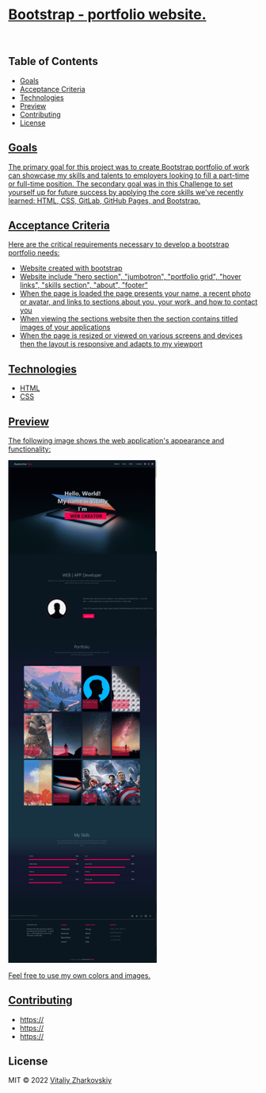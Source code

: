 
<h1><a href="https://vitaliyzhark.github.io/Bootstrap-Portfolio/"> Bootstrap - portfolio website.</a></h1>
<br>
<h2>Table of Contents</h2>

<ul>
  <li><a href="#Goals">Goals</li>
  <li><a href="#Acceptance Criteria">Acceptance Criteria</li>
  <li><a href="#Technologies">Technologies</li>
  <li><a href="#Preview">Preview</li>
  <li><a href="#Contributing">Contributing</li>
  <li><a href="#License">License</li>
</ul>

<h2 id="Goals">Goals</h2>
<p>The primary goal for this project was to create Bootstrap portfolio of work can showcase my skills and talents to employers looking to fill a part-time or full-time position. The secondary goal was in this Challenge to set yourself up for future success by applying the core skills we've recently learned: HTML, CSS, GitLab, GitHub Pages, and Bootstrap.</p>

<h2 id="Acceptance Criteria">Acceptance Criteria</h2>
<text>Here are the critical requirements necessary to develop a bootstrap portfolio needs:</text>
<ul>
  <li>Website created with bootstrap</li>
  <li>Website include "hero section", "jumbotron", "portfolio grid", "hover links", "skills section", "about", "footer"</li>
  <li>When the page is loaded the page presents your name, a recent photo or avatar, and links to sections about you, your work, and how to contact you</li>
  <li>When viewing the sections website then the section contains titled images of your applications</li>
  <li>When the page is resized or viewed on various screens and devices then the layout is responsive and adapts to my viewport</li>
</ul>

<h2 id="Technologies">Technologies</h2>
<ul>
  <li>HTML</li>
  <li>CSS</li>
</ul>

<h2 id="Preview">Preview</h2>
<p>The following image shows the web application's appearance and functionality:</p>
<img width="300px" height="auto" src="https://github.com/VitaliyZhark/Bootstrap-Portfolio/blob/main/images/Bootstrap Portfolio Website-min.png">
<p>Feel free to use my own colors and images.</p>

<h2 id="Contributing">Contributing</h2>
<ul>
  <li><a href="https://github.com/">https://</a></li>
  <li><a href="https://github.com/">https://</a></li>
  <li><a href="https://github.com/">https://</a></li>
</ul>

<h2 id="License">License</h2>
<p> MIT &copy; 2022 <a href="https://github.com/VitaliyZhark/">Vitaliy Zharkovskiy</a></p>


